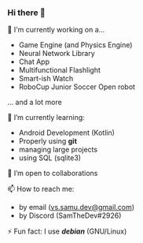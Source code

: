 ### Hi there 👋

<!--
**VS-dev-cpu/VS-dev-cpu** is a ✨ _special_ ✨ repository because its `README.md` (this file) appears on your GitHub profile.

Here are some ideas to get you started:

- 🔭 I’m currently working on ...
- 🌱 I’m currently learning ...
- 👯 I’m looking to collaborate on ...
- 🤔 I’m looking for help with ...
- 💬 Ask me about ...
- 📫 How to reach me: ...
- 😄 Pronouns: ...
- ⚡ Fun fact: ...
-->

🔭 I'm currently working on a...
- Game Engine (and Physics Engine)
- Neural Network Library
- Chat App
- Multifunctional Flashlight
- Smart-ish Watch
- RoboCup Junior Soccer Open robot

... and a lot more

🌱 I’m currently learning:
- Android Development (Kotlin)
- Properly using **git**
- managing large projects
- using SQL (sqlite3)

👯 I’m open to collaborations 

📫 How to reach me:
- by email (vs.samu.dev@gmail.com)
- by Discord (SamTheDev#2926)

⚡ Fun fact: I use ***debian*** (GNU/Linux)
